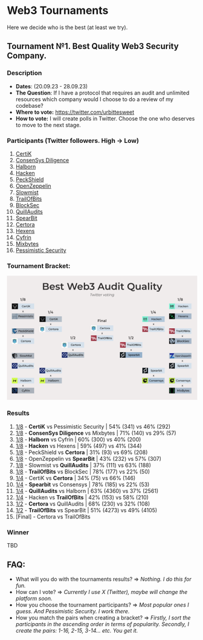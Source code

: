 # Web3 Tournaments
Here we decide who is the best (at least we try).

## Tournament №1. Best Quality Web3 Security Company.
### Description
* **Dates**: (20.09.23 - 28.09.23)
* **The Question**: If I have a protocol that requires an audit and unlimited resources which company would I choose to do a review of my codebase?
* **Where to vote:** https://twitter.com/urbittesweet
* **How to vote:** I will create polls in Twitter. Choose the one who deserves to move to the next stage.
### Participants (Twitter followers. High -> Low)
1. [CertiK](https://www.certik.com/)
2. [ConsenSys Diligence](https://consensys.io/diligence/)
3. [Halborn](https://www.halborn.com/)
4. [Hacken](https://hacken.io/)
5. [PeckShield](https://peckshield.com/)
6. [OpenZeppelin](https://www.openzeppelin.com/)
7. [Slowmist](https://www.slowmist.com/)
8. [TrailOfBits](https://www.trailofbits.com/)
9. [BlockSec](https://blocksec.com/)
10. [QuillAudits](https://www.quillaudits.com/smart-contract-audit)
11. [SpearBit](https://spearbit.com/)
12. [Certora](https://www.certora.com/)
13. [Hexens](https://hexens.io/)
14. [Cyfrin](https://www.cyfrin.io/)
15. [Mixbytes](https://mixbytes.io/)
16. [Pessimistic Security](https://pessimistic.io/)
### Tournament Bracket:
![Bracket](https://github.com/ndkirillov/web3-tournaments/blob/main/Quality_Tournament_(Final).png)
### Results
1. [1/8](https://twitter.com/urbittesweet/status/1704148756386488532) - **CertiK** vs Pessimistic Security | 54% (341) vs 46% (292)
2. [1/8](https://twitter.com/urbittesweet/status/1704461903248904606) - **ConsenSys Diligence** vs Mixbytes | 71% (140) vs 29% (57)
3. [1/8](https://twitter.com/urbittesweet/status/1704561803605221856) - **Halborn** vs Cyfrin | 60% (300) vs 40% (200)
4. [1/8](https://twitter.com/urbittesweet/status/1704782231288328416) - **Hacken** vs Hexens | 59% (497) vs 41% (344)
5. [1/8](https://twitter.com/urbittesweet/status/1704927174099128463) - PeckShield vs **Certora** | 31% (93) vs 69% (208) 
6. [1/8](https://twitter.com/urbittesweet/status/1705148885583208585) - OpenZeppelin vs **SpearBit** | 43% (232) vs 57% (307)
7. [1/8](https://twitter.com/urbittesweet/status/1705240397562159193) - Slowmist vs **QuillAudits** | 37% (111) vs 63% (188)
8. [1/8](https://twitter.com/urbittesweet/status/1705508996403142931) - **TrailOfBits** vs BlockSec | 78% (177) vs 22% (50)
9. [1/4](https://twitter.com/urbittesweet/status/1706266277205942743) - CertiK vs **Certora** | 34% (75) vs 66% (146)
10. [1/4](https://twitter.com/urbittesweet/status/1706362679357517869) - **Spearbit** vs Consensys | 78% (185) vs 22% (53)
11. [1/4](https://twitter.com/urbittesweet/status/1706654957506555970) - **QuillAudits** vs Halborn | 63% (4360) vs 37% (2561)
12. [1/4](https://twitter.com/urbittesweet/status/1706726303142117391) - Hacken vs **TrailOfBits** | 42% (153) vs 58% (210)
13. [1/2](https://twitter.com/urbittesweet/status/1707302887355814276) - **Certora** vs QuillAudits | 68% (230) vs 32% (108)
14. [1/2](https://twitter.com/urbittesweet/status/1707303106386510235) - **TrailOfBits** vs SpearBit | 51% (4273) vs 49% (4105)
15. [Final] - Certora vs TrailOfBits
### Winner
TBD

## FAQ:
* What will you do with the tournaments results? => _Nothing. I do this for fun._
* How can I vote? => _Currently I use X (Twitter), maybe will change the platform soon._
* How you choose the tournament participants? => _Most popular ones I guess. And Pessimistic Security. I work there._
* How you match the pairs when creating a bracket? => _Firstly, I sort the participants in the ascending order in terms of popularity. Secondly, I create the pairs: 1-16, 2-15, 3-14... etc. You get it._
